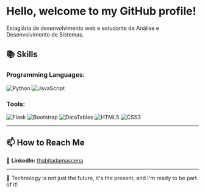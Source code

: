 #  Hello, welcome to my GitHub profile!
Estagiária de desenvolvimento web e estudante de Análise e Desenvolvimento de Sistemas.

## 📚 Skills  


### Programming Languages:
![Python](https://img.shields.io/badge/Python-3776AB?style=for-the-badge&logo=python&logoColor=white)
![JavaScript](https://img.shields.io/badge/JavaScript-F7DF1E?style=for-the-badge&logo=javascript&logoColor=black)

### Tools:
![Flask](https://img.shields.io/badge/Flask-000000?style=for-the-badge&logo=flask&logoColor=white)
![Bootstrap](https://img.shields.io/badge/Bootstrap-7952B3?style=for-the-badge&logo=bootstrap&logoColor=white)
![DataTables](https://img.shields.io/badge/DataTables-3366cc?style=for-the-badge&logo=databricks&logoColor=white)
![HTML5](https://img.shields.io/badge/HTML5-E34F26?style=for-the-badge&logo=html5&logoColor=white)
![CSS3](https://img.shields.io/badge/CSS3-1572B6?style=for-the-badge&logo=css3&logoColor=white)

---



## 📫 How to Reach Me  
🔗 **LinkedIn:** [thabitadamascena](https://www.linkedin.com/in/thabita-damascena-243689205/)


---

🎯 Technology is not just the future, it's the present, and I'm ready to be part of it!
